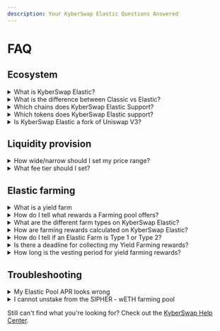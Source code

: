 ```yaml
---
description: Your KyberSwap Elastic Questions Answered
---
```


# FAQ

## Ecosystem

<details>

<summary>What is KyberSwap Elastic?</summary>

KyberSwap Elastic is an improved version of our revolutionary Decentralized Market Maker platform (now known as “KyberSwap Classic”) that lets Liquidity Providers maximize capital efficiency by enabling liquidity concentrations across multiple customizable price ranges. This results in better slippage, transaction volume, and earnings for Liquidity Providers.

For more information on KyberSwap Elastic, please refer to the [KyberSwap Elastic Docs](./) or [this blog post](https://blog.kyber.network/announcing-our-new-kyberswap-protocol-kyberswap-elastic-9cab14259d4a) on KyberSwap Elastic.

</details>

<details>

<summary>What is the difference between Classic vs Elastic?</summary>

Both KyberSwap Classic and Elastic are [AMM](../../getting-started/foundational-topics/decentralized-finance/automated-market-maker.md) liquidity solutions that were created with the intent of optimizing LP yields through greater capital efficiency. KyberSwap Classic enables pools to be configured with [dynamic fees](../kyberswap-classic/concepts/flexible-fee-adjustment.md) which respond to market conditions while KyberSwap Elastic enables users to enter into [concentrated liquidity](concepts/concentrated-liquidity.md) positions with [auto-compounding fees](concepts/reinvestment-curve.md).

For the full comparison, please refer to [Classic vs Elastic](../classic-vs-elastic/).

</details>

<details>

<summary>Which chains does KyberSwap Elastic Support?</summary>

The full list of supported chains can be found on [Supported Exchanges and Networks](../../getting-started/supported-exchanges-and-networks.md).

</details>

<details>

<summary>Which tokens does KyberSwap Elastic support?</summary>

KyberSwap whitelists well-known tokens for ease of access, but you can import custom tokens that meet the ERC20 standard via our user interface. For more information on how to do this, please refer to [Add Your Favourite Tokens](../../kyberswap-solutions/kyberswap-interface/user-guides/add-your-favourite-tokens.md).

</details>

<details>

<summary>Is KyberSwap Elastic a fork of Uniswap V3?</summary>

## KyberSwap Elastic is NOT a fork of Uniswap V3

Uniswap V3 source code is under [Business Source License 1.1](https://github.com/Uniswap/uniswap-v3-core/blob/main/LICENSE) meaning it is **not fully open source**. This agreement incorporates copyright law and allows Uniswap governance to restrict unauthorized commercialization of its source code until 2023.

KyberSwap Elastic was developed with **our own proprietary code**. It is only similar to Uniswap V3 in the sense that both are [tick-based](concepts/tick-range-mechanism.md) AMMs with [customizable price ranges](concepts/concentrated-liquidity.md), and use NFTs to represent liquidity positions, but that’s where the similarities end.

KyberSwap Elastic’s protocol maintains more than 1 AMM curve at the same time, in the same smart contract. In Elastic, we have two curves: The Investment Curve where liquidity positions are tracked and the [Reinvestment Curve](concepts/reinvestment-curve.md) where yields are auto-compounded over an infinite price range. This design enables Elastic LPs to earn more yield as fees are automatically compounded and do not sit idly waiting to be collected.

Another key difference is in our [Anti JIT / Snipe protection](concepts/anti-sniping-mechanism.md), which is something Uniswap V3 currently does not offer. KyberSwap Elastic protects our Liquidity Providers’ earnings by implementing a very short locking / vesting period (1–2 blocks).

Additionally, KyberSwap Elastic also offers [additional fee tiers](user-guides/elastic-pool-creation.md#fee-tier-options) which allow LPs to have more fine-grained control over their risk-adjusted returns.

### Further Reading

For more information on this topic, please refer to [this blog post](https://blog.kyber.network/kyberswap-elastic-vs-uniswap-v3-a-comparison-7e115117d795).

For more information about the differences between KyberSwap Elastic and Uniswap V3, please refer to [this article](https://support.kyberswap.com/hc/en-us/articles/13766696328729).

</details>

## Liquidity provision

<details>

<summary>How wide/narrow should I set my price range?</summary>

KyberSwap Elastic pools allow you to [specify liquidity concentration ranges](user-guides/elastic-pool-creation.md#step-4-set-price-range). When the market price of the asset pair is within this specified price range, price takers can trade using the liquidity you have deposited to the pool. You can make the range as wide or as narrow as you want but there are some tradeoffs to consider in each case.

#### Wide Range

When the range is set to be relatively wide, the pool has a lower chance of going out of range so it will remain in operation for more time, but you will earn less fees on each transaction since your liquidity is spread out more thinly across a wider range.

#### Narrow Range

When the range is set to be relatively narrow, your liquidity is more concentrated which will result in higher fees earned per transaction, but this comes at the higher risk of the pool going out of range resulting in longer periods when your liquidity is not being traded against.

KyberSwap also provides a list of preset options for your convenience which can be viewed [here](user-guides/elastic-pool-creation.md#step-4-set-price-range).

</details>

<details>

<summary>What fee tier should I set?</summary>

There are ten tiers of fees you can set on your liquidity concentration ranges in KyberSwap Elastic. These options correspond to the relative price correlation between token pairs and the full list can be found [here](user-guides/elastic-pool-creation.md#fee-tier-options).

</details>

## Elastic farming

<details>

<summary>What is a yield farm</summary>

A Yield Farm (also known as a Liquidity Mining Pool or “Farming Pool” on KyberSwap) is a type of DeFi protocol that allows Liquidity Providers (LPs) to passively earn a return on capital contributed to a liquidity pool. The Yield Farm provides LPs with rewards over time to incentivize LPs to continue to provide liquidity to the pool as well as to help offset the risk of [Impermanent Loss](../../getting-started/foundational-topics/decentralized-finance/impermanent-loss.md).

</details>

<details>

<summary>How do I tell what rewards a Farming pool offers?</summary>

To incentivize yield farming on our platform, we usually offer KNC token as a reward for staking activity in our active farming pools. From time to time we also jointly offer other tokens with our partners as staking rewards. You can easily tell which active farming pools offer KNC or KNC and another token when you look at the pool details in list view. Select the list view icon on the Active farms page to toggle this view.

<img src="https://support.kyberswap.com/hc/article_attachments/14216593542425" alt="001_FarmsListView.png" data-size="original">

From here you can see the types of coins offered under the “My Rewards” column. For example, in the following graphic, the first three farms offer both KNC and LDO as rewards, whereas the following three farms on the list offer just KNC.

<img src="https://support.kyberswap.com/hc/article_attachments/14216593573017" alt="002_MyRewardsColumn.png" data-size="original">

</details>

<details>

<summary>What are the different farm types on KyberSwap Elastic?</summary>

Elastic farms supports multiple farming mechanisms which can be based on time-based liquidity, target volume, or operator defined farm ranges. Please refer to [Tick-Based Farming](concepts/tick-based-farming.md) for a more detailed explanation of the various mechanisms.

</details>

<details>

<summary>How are farming rewards calculated on KyberSwap Elastic?</summary>

Rewards are distributed based on 2 mechanisms: active time and target volumes. You can refer to [Tick-Based Farming](concepts/tick-based-farming.md) for the exact details on how farm types are determined.

</details>

<details>

<summary>How do I tell if an Elastic Farm is Type 1 or Type 2?</summary>

KyberSwap Elastic supports 2 types of farms based on the active time and target volumes mechanism detailed in [Tick-Based Farming](concepts/tick-based-farming.md). You can tell at a glance which of the two any given pool uses. Simply refer to the “My Deposit | Target Volume” column on the Active Pools page.

<img src="https://support.kyberswap.com/hc/article_attachments/14229147059353" alt="000_FarmingMechs.png" data-size="original">

In the above graphic, the first farm is a Type 2 farm since it has a target volume. Type 2 farms will also show progress bars for the target volume achieved to date. In contrast, the second farm is a Type 1 farm that does not have any target volume associated with it, only a deposit value.

</details>

<details>

<summary>Is there a deadline for collecting my Yield Farming rewards?</summary>

There is no deadline for collecting (aka harvesting) your pool farm rewards. However please note that some farming pools have vesting periods: after harvesting, the rewards can only be withdrawn after a set vesting period. The vesting period counter starts at the point of collection.

Please refer to [Harvesting and claiming rewards](user-guides/yield-farming-on-elastic.md#harvesting-and-claiming-rewards) for further details.

</details>

<details>

<summary>How long is the vesting period for yield farming rewards?</summary>

Farming pool rewards can be withdrawn after they vest. The vesting period varies from pool to pool, with some farming pools not having a vesting period. You can check the vesting period of the farm you’re participating in by navigating to the Vesting tab on the Farms page. Note that the vesting period counter starts at the point of collection.

</details>

## Troubleshooting

<details>

<summary>My Elastic Pool APR looks wrong</summary>

We sometimes get questions from users who notice a discrepancy between the APR estimates for their positions and the APR estimates for the KyberSwap Elastic pool as a whole. For example, in the following case, the AVAX-USDC (Avalanche) Elastic Pool total Average APR (322.04%) seems to dwarf the user’s position’s total APR (137.62%).

<img src="https://support.kyberswap.com/hc/article_attachments/14459979237017" alt="001b_PoolAPR.png" data-size="original">

<img src="https://support.kyberswap.com/hc/article_attachments/14460000295193" alt="001a_PositionAPR.png" data-size="original">

This is because the pool APR estimate (i.e. the APR due to LP fees) for the entire pool is calculated based on the average of all the in-range positions in the pool. Some positions may have price ranges that are set to be very aggressive, so their APRs seem high, but that assumes an ideal world where the position never goes out of range. In reality, positions with overly-aggressive narrow price ranges run the risk of the quickly going out of range and becoming inefficient.

The pool APR estimate shown specific to your position takes the price range that you set into account, so while it does seem much lower than the pool's total average APR estimate, it is also likely to be more in line with reality as your position is likely to remain in range for longer.

Please refer to [Elastic Pool APR Calculations](concepts/apr-calculations.md) for the exact logic and formula behind APR calculations.

</details>

<details>

<summary>I cannot unstake from the SIPHER - wETH farming pool</summary>

We sometimes receive questions from users who are unable to unstake positions from the SIPER-wETH KyberSwap Elastic Farm on the Ethereum network. The transaction fails due to an error message that resembles the following:

```
cannot estimate gas; transaction may fail or may require manual gas limit
```

This is likely due to the unique nature of the SIPHER-wETH farming pool. This pool works slightly differently from the usual KyberSwap Elastic farming pools.

In order to generate rewards, in addition to staking your liquidity position on KyberSwap, you would also have had to stake Kyber SLP tokens on the [Sipher portal](https://sipher.xyz/stake/deposit/kyber-slp-sipher-eth). It follows therefore that in order to unstake the position on KyberSwap, you will first need to unstake and withdraw your Kyber SLP tokens from the Sipher portal before you will be allowed to unstake and withdraw the position on KyberSwap.

For more information on this pool, please refer to [this blogpost](https://blog.kyber.network/sipher-partners-with-kyberswap-on-50-million-liquidity-mining-campaign-to-provide-the-best-1cb5b9d6f44).&#x20;

</details>

Still can't find what you're looking for? Check out the [KyberSwap Help Center](https://support.kyberswap.com/hc/en-us).
